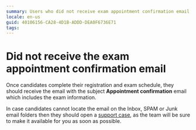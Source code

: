 ```yaml
---
summary: Users who did not receive exam appointment confirmation email. Learn how to get the details of your exam appointment.
locale: en-us
guid: 40106156-CA28-4D1B-ADDD-DEA0F6736E71
tags: 
---
```


# Did not receive the exam appointment confirmation email

Once candidates complete their registration and exam schedule, they should receive the email with the subject **Appointment confirmation** email which includes the exam information.

In case candidates cannot locate the email on the Inbox, SPAM or Junk email folders then they should open a [support case](https://www.outsystems.com/SPP_Ticket_UI/Question_Deflection), as the team will be sure to make it available for you as soon as possible.
